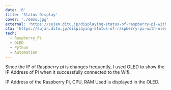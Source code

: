 ```yaml
---
date: '6'
title: 'Status Display'
cover: './demo.jpg'
external: 'https://sujan.ditu.jp/displaying-status-of-raspberry-pi-with-oled/'
cta: 'https://sujan.ditu.jp/displaying-status-of-raspberry-pi-with-oled/'
tech:
  - Raspberry_Pi
  - OLED
  - Python
  - Automation
---
```


Since the IP of Raspberry pi is changes frequently, I used OLED to show the IP Address of Pi when it successfully connected to the Wifi.

IP Address of the Raspberry Pi, CPU, RAM Used is displayed in the OLED.